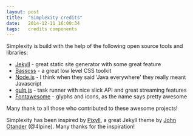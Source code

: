 ```yaml
---
layout: post
title:  "Simplexity credits"
date:   2014-12-11 16:00:34
tags:   credits components
---
```

Simplexity is build with the help of the following open source tools and libraries:

- [Jekyll][jekyll] - great static site generator with some great feature
- [Basscss][basscss] - a great low level CSS toolkit
- [Node.js][node] - I think when they said 'Java everywhere' they really meant Javascript
- [gulp.js][gulp] - task runner with nice slick API and great streaming features
- [Fontawesome][fontawesome] - glyphs and icons, as the name says pretty awesome

Many thank to all those who contributed to these awesome projects!

Simplexity has been inspired by [Pixyll](http://pixyll.com), a great Jekyll theme by [John Otander](http://johnotander.com/) (@4lpine). 
Many thanks for the inspiration!

[jekyll]:      http://jekyllrb.com
[basscss]:     http://basscss.com
[node]:        http://nodejs.org
[gulp]:        http://gulpjs.com
[fontawesome]: http://fontawesome.io